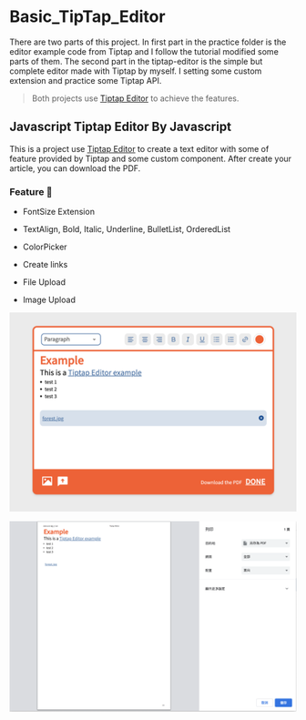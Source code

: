 # Basic_TipTap_Editor

There are two parts of this project. In first part in the practice folder is the editor example code from Tiptap and I follow the tutorial modified some parts of them. The second part in the tiptap-editor is the simple but complete editor made with Tiptap by myself. I setting some custom extension and practice some Tiptap API.

> Both projects use [Tiptap Editor](https://tiptap.dev/) to achieve the features.

## Javascript Tiptap Editor By Javascript

This is a project use [Tiptap Editor](https://tiptap.dev/) to create a text editor with some of feature provided by Tiptap and some custom component. After create your article, you can download the PDF.

### Feature 🍊

- FontSize Extension

- TextAlign, Bold, Italic, Underline, BulletList, OrderedList

- ColorPicker

- Create links

- File Upload

- Image Upload

![image description](./tiptap-editor/public/example_1.png)

![image description](./tiptap-editor/public/example_2.png)

